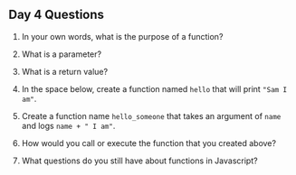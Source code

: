 ## Day 4 Questions

1. In your own words, what is the purpose of a function?

1. What is a parameter? 

1. What is a return value?

1. In the space below, create a function named `hello` that will print `"Sam I am"`.

1. Create a function name `hello_someone` that takes an argument of `name` and logs `name + " I am"`.

1. How would you call or execute the function that you created above?

1. What questions do you still have about functions in Javascript?
